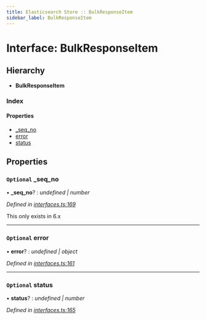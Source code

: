 ```yaml
---
title: Elasticsearch Store :: BulkResponseItem
sidebar_label: BulkResponseItem
---
```


# Interface: BulkResponseItem

## Hierarchy

* **BulkResponseItem**

### Index

#### Properties

* [_seq_no](bulkresponseitem.md#optional-_seq_no)
* [error](bulkresponseitem.md#optional-error)
* [status](bulkresponseitem.md#optional-status)

## Properties

### `Optional` _seq_no

• **_seq_no**? : *undefined | number*

*Defined in [interfaces.ts:169](https://github.com/terascope/teraslice/blob/5e4063e2/packages/elasticsearch-store/src/interfaces.ts#L169)*

This only exists in 6.x

___

### `Optional` error

• **error**? : *undefined | object*

*Defined in [interfaces.ts:161](https://github.com/terascope/teraslice/blob/5e4063e2/packages/elasticsearch-store/src/interfaces.ts#L161)*

___

### `Optional` status

• **status**? : *undefined | number*

*Defined in [interfaces.ts:165](https://github.com/terascope/teraslice/blob/5e4063e2/packages/elasticsearch-store/src/interfaces.ts#L165)*
